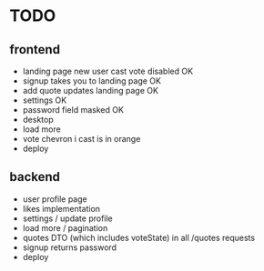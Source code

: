 # TODO

## frontend
- landing page new user cast vote disabled  OK
- signup takes you to landing page          OK
- add quote updates landing page            OK
- settings                                  OK
- password field masked                     OK
- desktop
- load more                                 
- vote chevron i cast is in orange
- deploy

## backend
- user profile page
- likes implementation
- settings / update profile
- load more / pagination
- quotes DTO (which includes voteState) in all /quotes requests
- signup returns password
- deploy
